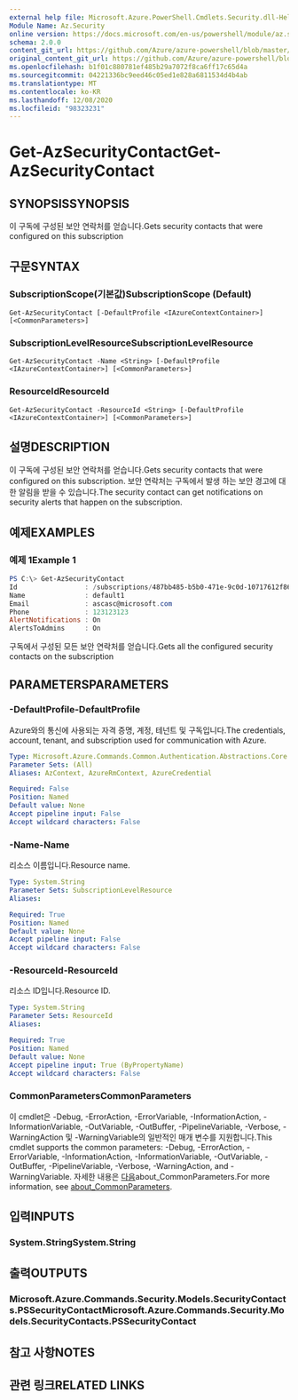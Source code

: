 ```yaml
---
external help file: Microsoft.Azure.PowerShell.Cmdlets.Security.dll-Help.xml
Module Name: Az.Security
online version: https://docs.microsoft.com/en-us/powershell/module/az.security/Get-AzSecurityContact
schema: 2.0.0
content_git_url: https://github.com/Azure/azure-powershell/blob/master/src/Security/Security/help/Get-AzSecurityContact.md
original_content_git_url: https://github.com/Azure/azure-powershell/blob/master/src/Security/Security/help/Get-AzSecurityContact.md
ms.openlocfilehash: b1f01c880781ef485b29a7072f8ca6ff17c65d4a
ms.sourcegitcommit: 04221336bc9eed46c05ed1e828a6811534d4b4ab
ms.translationtype: MT
ms.contentlocale: ko-KR
ms.lasthandoff: 12/08/2020
ms.locfileid: "98323231"
---
```

# <span data-ttu-id="c81be-101">Get-AzSecurityContact</span><span class="sxs-lookup"><span data-stu-id="c81be-101">Get-AzSecurityContact</span></span>

## <span data-ttu-id="c81be-102">SYNOPSIS</span><span class="sxs-lookup"><span data-stu-id="c81be-102">SYNOPSIS</span></span>
<span data-ttu-id="c81be-103">이 구독에 구성된 보안 연락처를 얻습니다.</span><span class="sxs-lookup"><span data-stu-id="c81be-103">Gets security contacts that were configured on this subscription</span></span>

## <span data-ttu-id="c81be-104">구문</span><span class="sxs-lookup"><span data-stu-id="c81be-104">SYNTAX</span></span>

### <span data-ttu-id="c81be-105">SubscriptionScope(기본값)</span><span class="sxs-lookup"><span data-stu-id="c81be-105">SubscriptionScope (Default)</span></span>
```
Get-AzSecurityContact [-DefaultProfile <IAzureContextContainer>] [<CommonParameters>]
```

### <span data-ttu-id="c81be-106">SubscriptionLevelResource</span><span class="sxs-lookup"><span data-stu-id="c81be-106">SubscriptionLevelResource</span></span>
```
Get-AzSecurityContact -Name <String> [-DefaultProfile <IAzureContextContainer>] [<CommonParameters>]
```

### <span data-ttu-id="c81be-107">ResourceId</span><span class="sxs-lookup"><span data-stu-id="c81be-107">ResourceId</span></span>
```
Get-AzSecurityContact -ResourceId <String> [-DefaultProfile <IAzureContextContainer>] [<CommonParameters>]
```

## <span data-ttu-id="c81be-108">설명</span><span class="sxs-lookup"><span data-stu-id="c81be-108">DESCRIPTION</span></span>
<span data-ttu-id="c81be-109">이 구독에 구성된 보안 연락처를 얻습니다.</span><span class="sxs-lookup"><span data-stu-id="c81be-109">Gets security contacts that were configured on this subscription.</span></span>
<span data-ttu-id="c81be-110">보안 연락처는 구독에서 발생 하는 보안 경고에 대한 알림을 받을 수 있습니다.</span><span class="sxs-lookup"><span data-stu-id="c81be-110">The security contact can get notifications on security alerts that happen on the subscription.</span></span>

## <span data-ttu-id="c81be-111">예제</span><span class="sxs-lookup"><span data-stu-id="c81be-111">EXAMPLES</span></span>

### <span data-ttu-id="c81be-112">예제 1</span><span class="sxs-lookup"><span data-stu-id="c81be-112">Example 1</span></span>
```powershell
PS C:\> Get-AzSecurityContact
Id                 : /subscriptions/487bb485-b5b0-471e-9c0d-10717612f869/providers/Microsoft.Security/securityContacts/default1
Name               : default1
Email              : ascasc@microsoft.com
Phone              : 123123123
AlertNotifications : On
AlertsToAdmins     : On
```

<span data-ttu-id="c81be-113">구독에서 구성된 모든 보안 연락처를 얻습니다.</span><span class="sxs-lookup"><span data-stu-id="c81be-113">Gets all the configured security contacts on the subscription</span></span>

## <span data-ttu-id="c81be-114">PARAMETERS</span><span class="sxs-lookup"><span data-stu-id="c81be-114">PARAMETERS</span></span>

### <span data-ttu-id="c81be-115">-DefaultProfile</span><span class="sxs-lookup"><span data-stu-id="c81be-115">-DefaultProfile</span></span>
<span data-ttu-id="c81be-116">Azure와의 통신에 사용되는 자격 증명, 계정, 테넌트 및 구독입니다.</span><span class="sxs-lookup"><span data-stu-id="c81be-116">The credentials, account, tenant, and subscription used for communication with Azure.</span></span>

```yaml
Type: Microsoft.Azure.Commands.Common.Authentication.Abstractions.Core.IAzureContextContainer
Parameter Sets: (All)
Aliases: AzContext, AzureRmContext, AzureCredential

Required: False
Position: Named
Default value: None
Accept pipeline input: False
Accept wildcard characters: False
```

### <span data-ttu-id="c81be-117">-Name</span><span class="sxs-lookup"><span data-stu-id="c81be-117">-Name</span></span>
<span data-ttu-id="c81be-118">리소스 이름입니다.</span><span class="sxs-lookup"><span data-stu-id="c81be-118">Resource name.</span></span>

```yaml
Type: System.String
Parameter Sets: SubscriptionLevelResource
Aliases:

Required: True
Position: Named
Default value: None
Accept pipeline input: False
Accept wildcard characters: False
```

### <span data-ttu-id="c81be-119">-ResourceId</span><span class="sxs-lookup"><span data-stu-id="c81be-119">-ResourceId</span></span>
<span data-ttu-id="c81be-120">리소스 ID입니다.</span><span class="sxs-lookup"><span data-stu-id="c81be-120">Resource ID.</span></span>

```yaml
Type: System.String
Parameter Sets: ResourceId
Aliases:

Required: True
Position: Named
Default value: None
Accept pipeline input: True (ByPropertyName)
Accept wildcard characters: False
```

### <span data-ttu-id="c81be-121">CommonParameters</span><span class="sxs-lookup"><span data-stu-id="c81be-121">CommonParameters</span></span>
<span data-ttu-id="c81be-122">이 cmdlet은 -Debug, -ErrorAction, -ErrorVariable, -InformationAction, -InformationVariable, -OutVariable, -OutBuffer, -PipelineVariable, -Verbose, -WarningAction 및 -WarningVariable의 일반적인 매개 변수를 지원합니다.</span><span class="sxs-lookup"><span data-stu-id="c81be-122">This cmdlet supports the common parameters: -Debug, -ErrorAction, -ErrorVariable, -InformationAction, -InformationVariable, -OutVariable, -OutBuffer, -PipelineVariable, -Verbose, -WarningAction, and -WarningVariable.</span></span> <span data-ttu-id="c81be-123">자세한 내용은 [다음](http://go.microsoft.com/fwlink/?LinkID=113216)about_CommonParameters.</span><span class="sxs-lookup"><span data-stu-id="c81be-123">For more information, see [about_CommonParameters](http://go.microsoft.com/fwlink/?LinkID=113216).</span></span>

## <span data-ttu-id="c81be-124">입력</span><span class="sxs-lookup"><span data-stu-id="c81be-124">INPUTS</span></span>

### <span data-ttu-id="c81be-125">System.String</span><span class="sxs-lookup"><span data-stu-id="c81be-125">System.String</span></span>

## <span data-ttu-id="c81be-126">출력</span><span class="sxs-lookup"><span data-stu-id="c81be-126">OUTPUTS</span></span>

### <span data-ttu-id="c81be-127">Microsoft.Azure.Commands.Security.Models.SecurityContacts.PSSecurityContact</span><span class="sxs-lookup"><span data-stu-id="c81be-127">Microsoft.Azure.Commands.Security.Models.SecurityContacts.PSSecurityContact</span></span>

## <span data-ttu-id="c81be-128">참고 사항</span><span class="sxs-lookup"><span data-stu-id="c81be-128">NOTES</span></span>

## <span data-ttu-id="c81be-129">관련 링크</span><span class="sxs-lookup"><span data-stu-id="c81be-129">RELATED LINKS</span></span>
